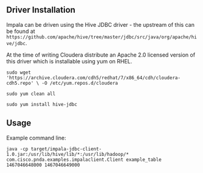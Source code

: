 ## Driver Installation

Impala can be driven using the Hive JDBC driver - the upstream of this can be found at `https://github.com/apache/hive/tree/master/jdbc/src/java/org/apache/hive/jdbc`.

At the time of writing Cloudera distribute an Apache 2.0 licensed version of this driver which is installable using yum on RHEL.

`sudo wget 'https://archive.cloudera.com/cdh5/redhat/7/x86_64/cdh/cloudera-cdh5.repo' \
    -O /etc/yum.repos.d/cloudera
`

`sudo yum clean all
`

`sudo yum install hive-jdbc
`

## Usage

Example command line:

    java -cp target/impala-jdbc-client-1.0.jar:/usr/lib/hive/lib/*:/usr/lib/hadoop/* com.cisco.pnda.examples.impalaclient.Client example_table 1467046648000 1467046649000
